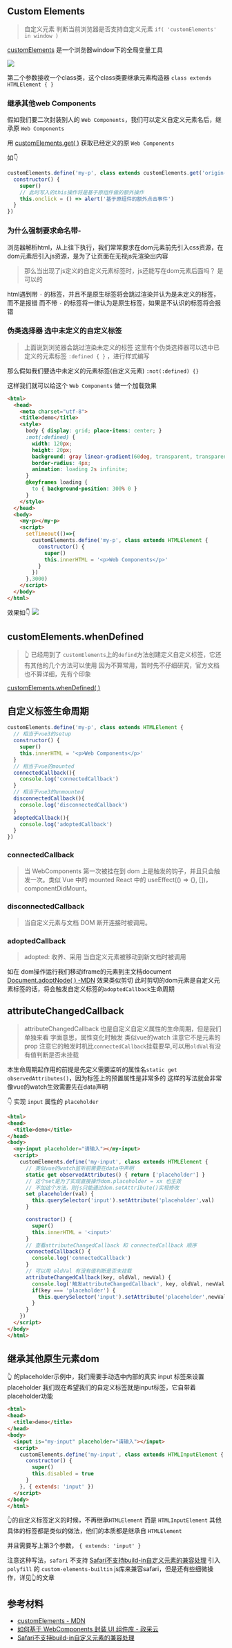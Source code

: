 ## Custom Elements
> 自定义元素
> 判断当前浏览器是否支持自定义元素
> `if( 'customElements' in window )`

[customElements](https://developer.mozilla.org/zh-CN/docs/Web/API/Window/customElements) 是一个浏览器window下的全局变量工具

![](https://kingan-md-img.oss-cn-guangzhou.aliyuncs.com/blog/20220515112510.png)

第二个参数接收一个class类，这个class类要继承元素构造器 `class extends HTMLElement { }`

### 继承其他web Components
假如我们要二次封装别人的 `Web Components`，我们可以定义自定义元素名后，继承原 `Web Components`

用 [customElements.get( )](https://developer.mozilla.org/zh-CN/docs/Web/API/CustomElementRegistry/get) 获取已经定义的原 `Web Components`

如👇
```js
customElements.define('my-p', class extends customElements.get('origin-ui-p') {
  constructor() {
    super()
    // 此时写入的this操作将是基于原组件做的额外操作
    this.onclick = () => alert('基于原组件的额外点击事件')
  }
})
```


### 为什么强制要求命名带-
浏览器解析html，从上往下执行，我们常常要求在dom元素前先引入css资源，在dom元素后引入js资源，是为了让页面在无视js先渲染出内容

> 那么当出现了js定义的自定义元素标签时，js还能写在dom元素后面吗？
> 是可以的

html遇到带 `-` 的标签，并且不是原生标签将会跳过渲染并认为是未定义的标签，而不是报错
而不带 `-` 的标签将一律认为是原生标签，如果是不认识的标签将会报错


### 伪类选择器 选中未定义的自定义标签
> 上面说到浏览器会跳过渲染未定义的标签
> 这里有个伪类选择器可以选中已定义的元素标签
> `:defined { }` ，进行样式编写

那么假如我们要选中未定义的元素标签(自定义元素)
`:not(:defined) {}`

这样我们就可以给这个 `Web Components` 做一个加载效果

```html
<html>
  <head>
    <meta charset="utf-8">
    <title>demo</title>
    <style>
      body { display: grid; place-items: center; }
      :not(:defined) {
        width: 120px;
        height: 20px;
        background: gray linear-gradient(60deg, transparent, transparent 20%, white 40%, transparent 60%) 0/300%;
        border-radius: 4px;
        animation: loading 2s infinite;
      }
      @keyframes loading {
        to { background-position: 300% 0 }
      }
    </style>    
  </head> 
  <body>
    <my-p></my-p>
    <script>
      setTimeout(()=>{
        customElements.define('my-p', class extends HTMLElement {
          constructor() {
            super()
            this.innerHTML = '<p>Web Components</p>'
          }
        })
      },3000)
    </script>
  </body>
</html>
```
效果如👇
![](https://kingan-md-img.oss-cn-guangzhou.aliyuncs.com/blog/webcomponents.gif)

## customElements.whenDefined
> 👆 已经用到了 `customElements`上的`defind`方法创建定义自定义标签，它还有其他的几个方法可以使用
> 因为不算常用，暂时先不仔细研究，官方文档也不算详细，先有个印象

[customElements.whenDefined( )](https://developer.mozilla.org/zh-CN/docs/Web/API/CustomElementRegistry/whenDefined)

## 自定义标签生命周期

```js
customElements.define('my-p', class extends HTMLElement {
  // 相当于vue3的setup
  constructor() {
    super()
    this.innerHTML = '<p>Web Components</p>'
  }
  // 相当于vue的mounted
  connectedCallback(){
    console.log('connectedCallback')
  }
  // 相当于vue3的unmounted
  disconnectedCallback(){
    console.log('disconnectedCallback')
  }
  adoptedCallback(){
    console.log('adoptedCallback')
  }
})
```

### connectedCallback
> 当 WebComponents 第一次被挂在到 dom 上是触发的钩子，并且只会触发一次。类似 Vue 中的 mounted React 中的 useEffect(() => {}, [])，componentDidMount。

### disconnectedCallback
> 当自定义元素与文档 DOM 断开连接时被调用。

### adoptedCallback
> adopted: 收养、采用
> 当自定义元素被移动到新文档时被调用

如在 dom操作运行我们移动iframe的元素到主文档document
[Document.adoptNode( ) -MDN](https://developer.mozilla.org/zh-CN/docs/Web/API/Document/adoptNode)
效果类似剪切
此时剪切的dom元素是自定义元素标签的话，将会触发自定义标签的`adoptedCallback`生命周期

## attributeChangedCallback
> attributeChangedCallback 也是自定义自定义属性的生命周期，但是我们单独来看
> 字面意思，属性变化时触发
> 类似vue的watch
> 注意它不是元素的prop
> 注意它的触发时机比`connectedCallback`挂载要早,可以用`oldVal`有没有值判断是否未挂载

本生命周期起作用的前提是先定义需要监听的属性名`static get observedAttributes()`，因为标签上的预置属性是非常多的
这样的写法就会非常像vue的watch生效需要先在data声明

👇 实现 `input` 属性的 `placeholder`
```html
<html>
<head>
  <title>demo</title>
</head>
<body>
  <my-input placeholder="请输入"></my-input>
  <script>
    customElements.define('my-input', class extends HTMLElement {
      // 类似vue的watch监听前需要在data中声明
      static get observedAttributes() { return ['placeholder'] }
      // 这个set是为了实现直接操作dom.placeholder = xx 也生效
      // 不加这个方法，则js只能通过dom.setAttribute()实现修改
      set placeholder(val) {
        this.querySelector('input').setAttribute('placeholder',val)
      }

      constructor() {
        super()
        this.innerHTML = '<input>'
      }
      // 查看attributeChangedCallback 和 connectedCallback 顺序
      connectedCallback() {
        console.log('connectedCallback')
      }
      // 可以用 oldVal 有没有值判断是否未挂载
      attributeChangedCallback(key, oldVal, newVal) {
        console.log('触发attributeChangedCallback', key, oldVal, newVal)
        if(key === 'placeholder') {
          this.querySelector('input').setAttribute('placeholder',newVal)
        }
      }
    })
  </script>
</body>
</html>
```

## 继承其他原生元素dom
👆 的placeholder示例中，我们需要手动选中内部的真实 input 标签来设置placeholder
我们现在希望我们的自定义标签就是input标签，它自带着placeholder功能

```html
<html>
<head>
  <title>demo</title>
</head>
<body>
  <input is="my-input" placeholder="请输入"></input>
  <script>
    customElements.define('my-input', class extends HTMLInputElement {
      constructor() {
        super()
        this.disabled = true
      }
    }, { extends: 'input' })
  </script>
</body>
</html>
```
👆的自定义标签定义的时候，不再继承`HTMLElement` 而是 `HTMLInputElement`
其他具体的标签都是类似的做法，他们的本质都是继承自 `HTMLElement`

并且需要写上第3个参数， `{ extends: 'input' }`

注意这种写法，`safari` 不支持
[Safari不支持build-in自定义元素的兼容处理](https://www.zhangxinxu.com/wordpress/2021/04/safari-buildin-custom-element-polyfill/)
引入 `polyfill` 的 `custom-elements-builtin` js库来兼容safari，但是还有些细微操作，详见👆的文章


## 参考材料

- [customElements - MDN](https://developer.mozilla.org/zh-CN/docs/Web/Web_Components/Using_custom_elements)
- [如何基于 WebComponents 封装 UI 组件库 - 政采云](https://www.zoo.team/article/web-components)
- [Safari不支持build-in自定义元素的兼容处理](https://www.zhangxinxu.com/wordpress/2021/04/safari-buildin-custom-element-polyfill/)